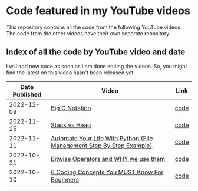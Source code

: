# Code featured in my YouTube videos
This repository contains all the code from the following YouTube videos. The code from the other videos have their own separate repository.

## Index of all the code by YouTube video and date
I will add new code as soon as I am done editing the videos. So, you might find the latest on this video hasn't been released yet.

| Date Published | Video                                                                                                 | Link                                                             |
| -------------- | ----------------------------------------------------------------------------------------------------- | ---------------------------------------------------------------- |
| 2022-12-09     | [Big O Notation](https://youtu.be/aIG48ldbpRI)                                                        | [code](2022-12-09-Big-O-Notation)                                |
| 2022-11-25     | [Stack vs Heap](https://youtu.be/5OJRqkYbK-4)                                                         | [code](2022-11-25-Stack-Vs-Heap)                                 |
| 2022-11-11     | [Automate Your Life With Python (File Management Step By Step Example)](https://youtu.be/1dgnl7oCVTY) | [code](2022-11-11-Automate-Your-Life-With-Python/move-photos.py) |
| 2022-10-21     | [Bitwise Operators and WHY we use them](https://youtu.be/igIjGxF2J-w)                                 | [code](2022-10-21-Bitwise-Operators-and-WHY-we-use-them)         |
| 2022-10-10     | [6 Coding Concepts You MUST Know For Beginners](https://youtu.be/pKFcVs2HibA)                         | [code](2022-10-10-6-Coding-Concepts-You-MUST-Know-For-Beginners) |
